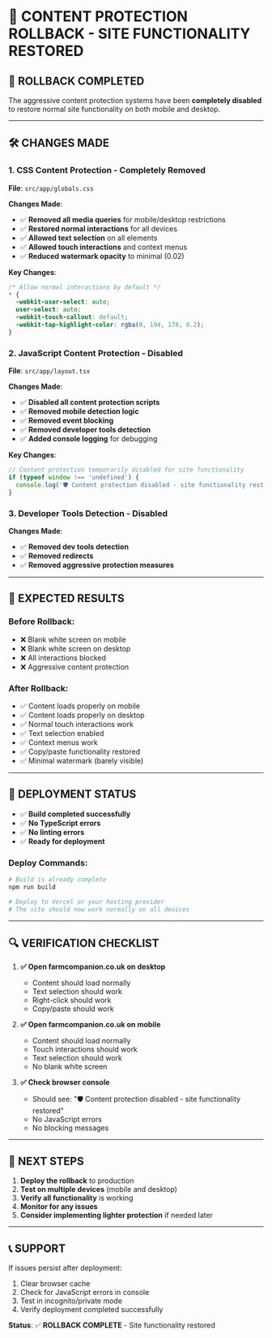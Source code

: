 # 🚨 CONTENT PROTECTION ROLLBACK - SITE FUNCTIONALITY RESTORED

## 🔄 **ROLLBACK COMPLETED**

The aggressive content protection systems have been **completely disabled** to restore normal site functionality on both mobile and desktop.

---

## 🛠️ **CHANGES MADE**

### **1. CSS Content Protection - Completely Removed**

**File**: `src/app/globals.css`

**Changes Made**:
- ✅ **Removed all media queries** for mobile/desktop restrictions
- ✅ **Restored normal interactions** for all devices
- ✅ **Allowed text selection** on all elements
- ✅ **Allowed touch interactions** and context menus
- ✅ **Reduced watermark opacity** to minimal (0.02)

**Key Changes**:
```css
/* Allow normal interactions by default */
* {
  -webkit-user-select: auto;
  user-select: auto;
  -webkit-touch-callout: default;
  -webkit-tap-highlight-color: rgba(0, 194, 178, 0.2);
}
```

### **2. JavaScript Content Protection - Disabled**

**File**: `src/app/layout.tsx`

**Changes Made**:
- ✅ **Disabled all content protection scripts**
- ✅ **Removed mobile detection logic**
- ✅ **Removed event blocking**
- ✅ **Removed developer tools detection**
- ✅ **Added console logging** for debugging

**Key Changes**:
```javascript
// Content protection temporarily disabled for site functionality
if (typeof window !== 'undefined') {
  console.log('🛡️ Content protection disabled - site functionality restored');
}
```

### **3. Developer Tools Detection - Disabled**

**Changes Made**:
- ✅ **Removed dev tools detection**
- ✅ **Removed redirects**
- ✅ **Removed aggressive protection measures**

---

## 📱 **EXPECTED RESULTS**

### **Before Rollback:**
- ❌ Blank white screen on mobile
- ❌ Blank white screen on desktop
- ❌ All interactions blocked
- ❌ Aggressive content protection

### **After Rollback:**
- ✅ Content loads properly on mobile
- ✅ Content loads properly on desktop
- ✅ Normal touch interactions work
- ✅ Text selection enabled
- ✅ Context menus work
- ✅ Copy/paste functionality restored
- ✅ Minimal watermark (barely visible)

---

## 🚀 **DEPLOYMENT STATUS**

- ✅ **Build completed successfully**
- ✅ **No TypeScript errors**
- ✅ **No linting errors**
- ✅ **Ready for deployment**

### **Deploy Commands:**
```bash
# Build is already complete
npm run build

# Deploy to Vercel or your hosting provider
# The site should now work normally on all devices
```

---

## 🔍 **VERIFICATION CHECKLIST**

1. **✅ Open farmcompanion.co.uk on desktop**
   - Content should load normally
   - Text selection should work
   - Right-click should work
   - Copy/paste should work

2. **✅ Open farmcompanion.co.uk on mobile**
   - Content should load normally
   - Touch interactions should work
   - Text selection should work
   - No blank white screen

3. **✅ Check browser console**
   - Should see: "🛡️ Content protection disabled - site functionality restored"
   - No JavaScript errors
   - No blocking messages

---

## 🎯 **NEXT STEPS**

1. **Deploy the rollback** to production
2. **Test on multiple devices** (mobile and desktop)
3. **Verify all functionality** is working
4. **Monitor for any issues**
5. **Consider implementing lighter protection** if needed later

---

## 📞 **SUPPORT**

If issues persist after deployment:
1. Clear browser cache
2. Check for JavaScript errors in console
3. Test in incognito/private mode
4. Verify deployment completed successfully

**Status**: ✅ **ROLLBACK COMPLETE** - Site functionality restored
